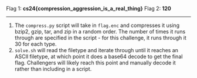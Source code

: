 Flag 1: **cs24{compression_aggression_is_a_real_thing}**
Flag 2: **120**

---

1) The `compress.py` script will take in `flag.enc` and compresses it using bzip2, gzip, tar, and zip in a random order. The number of times it runs through are specified in the script - for this challenge, it runs through it 30 for each type.
1) `solve.sh` will read the filetype and iterate through until it reaches an ASCII filetype, at which point it does a base64 decode to get the final flag. Challengers will likely reach this point and manually decode it rather than including in a script.